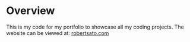 # Overview
This is my code for my portfolio to showcase all my coding projects. The website can be viewed at: [robertsato.com](https://www.robertsato.com/)